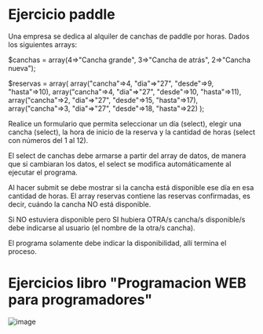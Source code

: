 # Ejercicio paddle

Una empresa se dedica al alquiler de canchas de paddle por horas.
Dados los siguientes arrays:

$canchas = array(4=>"Cancha grande", 3=>"Cancha de atrás", 2=>"Cancha nueva");

$reservas = array(
	array("cancha"=>4, "dia"=>"27", "desde"=>9, "hasta"=>10),
	array("cancha"=>4, "dia"=>"27", "desde"=>10, "hasta"=>11),
	array("cancha"=>2, "dia"=>"27", "desde"=>15, "hasta"=>17),
	array("cancha"=>3, "dia"=>"27", "desde"=>18, "hasta"=>22)
);

Realice un formulario que permita seleccionar un día (select), 
elegir una cancha (select), la hora de inicio de la reserva
y la cantidad de horas (select con números del 1 al 12).
 
El select de canchas debe armarse a partir del array de datos, de 
manera que si cambiaran los datos, el select se modifica 
automáticamente al ejecutar el programa.

Al hacer submit se debe mostrar si la cancha está disponible
ese día en esa cantidad de horas. El array reservas contiene las reservas
confirmadas, es decir, cuándo la cancha NO está disponible.

Si NO estuviera disponible pero SI hubiera OTRA/s cancha/s disponible/s 
debe indicarse al usuario (el nombre de la otra/s cancha).

El programa solamente debe indicar la disponibilidad, allí termina el proceso.


# Ejercicios libro "Programacion WEB para programadores"
![image](https://user-images.githubusercontent.com/62455807/144778680-5f7f246a-f6e3-4bfe-af14-6d84087cc1dc.png)
